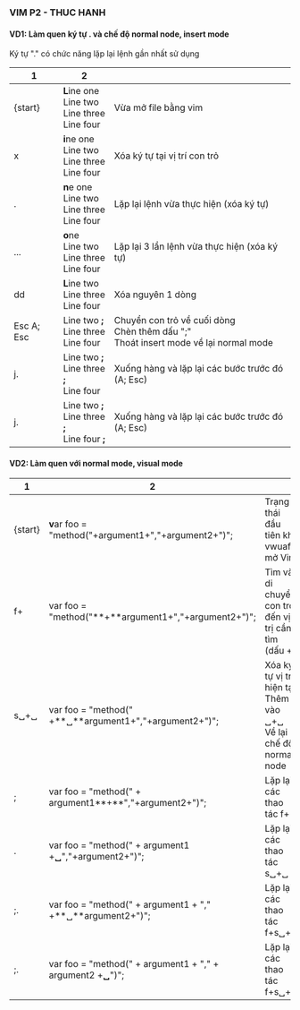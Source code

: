 ### VIM P2 - THUC HANH

#### VD1: Làm quen ký tự . và chế độ normal node, insert mode
Ký tự "." có chức năng lặp lại lệnh gần nhất sử dụng

| 1          | 2                                                       |                                                                                           |
| ---------- | ------------------------------------------------------- | ----------------------------------------------------------------------------------------- |
| {start}    | **L**ine one<br>Line two<br>Line three<br>Line four     | Vừa mở file bằng vim                                                                      |
| x          | **i**ne one<br>Line two<br>Line three<br>Line four      | Xóa ký tự tại vị trí con trỏ                                                              |
| .          | **n**e one<br>Line two<br>Line three<br>Line four       | Lặp lại lệnh vừa thực hiện (xóa ký tự)                                                    |
| ...        | **o**ne<br>Line two<br>Line three<br>Line four          | Lặp lại 3 lần lệnh vừa thực hiện (xóa ký tự)                                              |
| dd         | **L**ine two<br>Line three<br>Line four                 | Xóa nguyên 1 dòng                                                                         |
| Esc A; Esc | Line two **;**<br>Line three<br>Line four               | Chuyển con trỏ về cuối dòng<br>Chèn thêm dấu ";"<br> Thoát insert mode về lại normal mode |
| j.         | Line two **;** <br>Line three **;**<br>Line four        | Xuống hàng và lặp lại các bước trước đó (A; Esc)                                          |
| j.         | Line two **;** <br>Line three **;**<br>Line four  **;** | Xuống hàng và lặp lại các bước trước đó (A; Esc)                                          |



#### VD2: Làm quen với normal mode, visual mode


| 1         | 2                                                            |                                                                           |
| --------- | ------------------------------------------------------------ | ------------------------------------------------------------------------- |
| {start}   | **v**ar foo = "method("+argument1+","+argument2+")";         | Trạng thái đầu tiên khi vwuaf mở Vim                                      |
| f+        | var foo = "method("**+**argument1+","+argument2+")";         | Tìm và di chuyển con trỏ đến vị trị cần tìm (dấu +)                       |
| s␣+␣<Esc> | var foo = "method(" +**␣**argument1+","+argument2+")";       | Xóa ký tự vị trí hiện tại <br>Thêm vào ␣+␣ <br> Về lại chế độ normal node |
| ;         | var foo = "method(" + argument1**+**","+argument2+")";       | Lặp lại các thao tác f+                                                   |
| .         | var foo = "method(" + argument1 +**␣**","+argument2+")";     | Lặp lại các thao tác s␣+␣<Esc>                                            |
| ;.        | var foo = "method(" + argument1 + "," +**␣**argument2+")";   | Lặp lại các thao tác f+s␣+␣<Esc>                                          |
| ;.        | var foo = "method(" + argument1 + "," + argument2 +**␣**")"; | Lặp lại các thao tác f+s␣+␣<Esc>                                          |